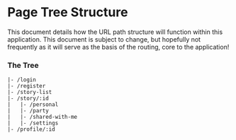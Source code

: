 # Page Tree Structure
This document details how the URL path structure will function within this application.
This document is subject to change, but hopefully not frequently as it will serve as
the basis of the routing, core to the application!

### The Tree
```
|- /login
|- /register
|- /story-list
|- /story/:id
|   |- /personal
|   |- /party
|   |- /shared-with-me
|   |- /settings
|- /profile/:id
```